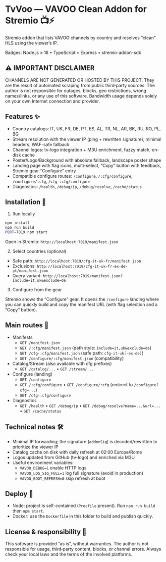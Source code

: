 # TvVoo — VAVOO Clean Addon for Stremio 📺⚡

Stremio addon that lists VAVOO channels by country and resolves “clean” HLS using the viewer’s IP.

Badges: Node.js ≥ 18 • TypeScript • Express • stremio-addon-sdk

## ⚠️ IMPORTANT DISCLAIMER

CHANNELS ARE NOT GENERATED OR HOSTED BY THIS PROJECT. They are the result of automated scraping from public third‑party sources. The author is not responsible for outages, blocks, geo restrictions, wrong names/links, or any use of this software. Bandwidth usage depends solely on your own Internet connection and provider.

## Features ✨

- Country catalogs: IT, UK, FR, DE, PT, ES, AL, TR, NL, AR, BK, RU, RO, PL, BG
- Stream resolution with the viewer IP (ping + rewritten signature), minimal headers, WAF-safe fallback
- Channel logos: tv-logo integration + M3U enrichment, fuzzy match, on-disk cache
- Poster/Logo/Background with absolute fallback, landscape poster shape
- Landing page with flag icons, multi-select, “Copy” button with feedback, Stremio gear “Configure” entry
- Compatible configure routes: `/configure`, `/:cfg/configure`, `/configure/:cfg`, `/cfg-:cfg/configure`
- Diagnostics: `/health`, `/debug/ip`, `/debug/resolve`, `/cache/status`

## Installation 🧩

1) Run locally

```bash
npm install
npm run build
PORT=7019 npm start
```

Open in Stremio: `http://localhost:7019/manifest.json`

2) Select countries (optional)

- Safe path: `http://localhost:7019/cfg-it-uk-fr/manifest.json`
- Exclusions: `http://localhost:7019/cfg-it-uk-fr-ex-de-pt/manifest.json`
- Query variant: `http://localhost:7019/manifest.json?include=it,uk&exclude=de`

3) Configure from the gear

Stremio shows the “Configure” gear. It opens the `/configure` landing where you can quickly build and copy the manifest URL (with flag selection and a “Copy” button).

## Main routes 🔗

- Manifests
	- `GET /manifest.json`
	- `GET /:cfg/manifest.json` (path style: `include=it,uk&exclude=de`)
	- `GET /cfg-:cfg/manifest.json` (safe path: `cfg-it-uk[-ex-de]`)
	- `GET /configure/:cfg/manifest.json` (compatibility)
- Catalog/Stream (also available with cfg prefixes)
	- `GET /catalog/...` • `GET /stream/...`
- Configure (landing)
	- `GET /configure`
	- `GET /:cfg/configure` • `GET /configure/:cfg` (redirect to `/configure?cfg=...`)
	- `GET /cfg-:cfg/configure`
- Diagnostics
	- `GET /health` • `GET /debug/ip` • `GET /debug/resolve?name=...&url=...` • `GET /cache/status`

## Technical notes 🛠️

- Minimal IP forwarding; the signature (`addonSig`) is decoded/rewritten to prioritize the viewer IP
- Catalog cache on disk with daily refresh at 02:00 Europe/Rome
- Logos updated from GitHub (tv-logo) and enriched via M3U
- Useful environment variables:
	- `VAVOO_DEBUG=1` enable HTTP logs
	- `VAVOO_LOG_SIG_FULL=1` log full signature (avoid in production)
	- `VAVOO_BOOT_REFRESH=0` skip refresh at boot

## Deploy 🚀

- Node: project is self-contained (`Procfile` present). Run `npm run build` then `npm start`.
- Docker: use the `Dockerfile` in this folder to build and publish quickly.

## License & responsibility 📜

This software is provided “as is”, without warranties. The author is not responsible for usage, third‑party content, blocks, or channel errors. Always check your local laws and the terms of the involved platforms.
